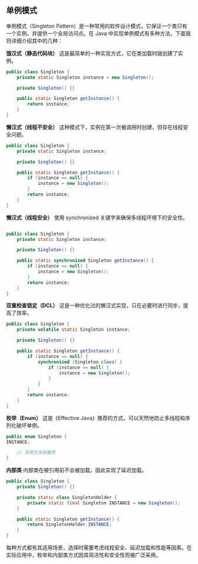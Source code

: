 ## 单例模式
单例模式（Singleton Pattern）是一种常用的软件设计模式，它保证一个类只有一个实例，并提供一个全局访问点。在 Java 中实现单例模式有多种方法，下面我将详细介绍其中的几种：



**饿汉式（静态代码块）**
这是最简单的一种实现方式，它在类加载时就创建了实例。

```java
public class Singleton {
    private static Singleton instance = new Singleton();

    private Singleton() {}

    public static Singleton getInstance() {
        return instance;
    }
}
```

**懒汉式（线程不安全）**
这种模式下，实例在第一次被调用时创建，但存在线程安全问题。

```java
public class Singleton {
    private static Singleton instance;

    private Singleton() {}

    public static Singleton getInstance() {
        if (instance == null) {
            instance = new Singleton();
        }
        return instance;
    }
}
```

**懒汉式（线程安全）**
使用 synchronized 关键字来确保多线程环境下的安全性。

```java

public class Singleton {
    private static Singleton instance;

    private Singleton() {}

    public static synchronized Singleton getInstance() {
        if (instance == null) {
            instance = new Singleton();
        }
        return instance;
    }
}
```

**双重检查锁定（DCL）**
这是一种优化过的懒汉式实现，只在必要时进行同步，提高了效率。

```java
public class Singleton {
    private volatile static Singleton instance;

    private Singleton() {}

    public static Singleton getInstance() {
        if (instance == null) {
            synchronized (Singleton.class) {
                if (instance == null) {
                    instance = new Singleton();
                }
            }
        }
        return instance;
    }
}

```

**枚举（Enum）**
这是《Effective Java》推荐的方式，可以天然地防止多线程和序列化破坏单例。

```java
public enum Singleton {
INSTANCE;

    // 实例方法和属性
}
```

**内部类**
内部类在被引用前不会被加载，因此实现了延迟加载。

```java
public class Singleton {
    private Singleton() {}

    private static class SingletonHolder {
        private static final Singleton INSTANCE = new Singleton();
    }

    public static Singleton getInstance() {
        return SingletonHolder.INSTANCE;
    }
}
```

每种方式都有其适用场景，选择时需要考虑线程安全、延迟加载和性能等因素。在实际应用中，枚举和内部类方式因其简洁性和安全性而被广泛采用。